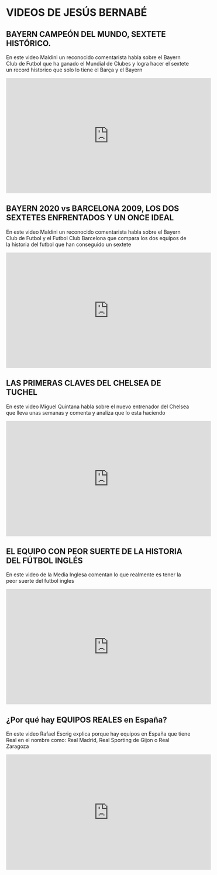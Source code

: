 # VIDEOS DE JESÚS BERNABÉ
## BAYERN CAMPEÓN DEL MUNDO, SEXTETE HISTÓRICO.
En este video Maldini un reconocido comentarista habla sobre el Bayern Club de Futbol que ha ganado el Mundial de Clubes y logra hacer el sextete un record historico que solo lo tiene el Barça y el Bayern
<iframe width="560" height="315" src="https://www.youtube.com/embed/KlOy5H6RREU" frameborder="0" allow="accelerometer; autoplay; clipboard-write; encrypted-media; gyroscope; picture-in-picture" allowfullscreen></iframe>
 
## BAYERN 2020 vs BARCELONA 2009, LOS DOS SEXTETES ENFRENTADOS Y UN ONCE IDEAL
En este video Maldini un reconocido comentarista habla sobre el Bayern Club de Futbol y el Futbol Club Barcelona que compara los dos equipos de la historia del futbol que han conseguido un sextete
<iframe width="560" height="315" src="https://www.youtube.com/embed/kqCfkenqfAo" frameborder="0" allow="accelerometer; autoplay; clipboard-write; encrypted-media; gyroscope; picture-in-picture" allowfullscreen></iframe>
 
## LAS PRIMERAS CLAVES DEL CHELSEA DE TUCHEL
En este video Miguel Quintana habla sobre el nuevo entrenador del Chelsea que lleva unas semanas y comenta y analiza que lo esta haciendo
<iframe width="560" height="315" src="https://www.youtube.com/embed/aFgC5OJIyEc" frameborder="0" allow="accelerometer; autoplay; clipboard-write; encrypted-media; gyroscope; picture-in-picture" allowfullscreen></iframe>
 
## EL EQUIPO CON PEOR SUERTE DE LA HISTORIA DEL FÚTBOL INGLÉS
En este video de la Media Inglesa comentan lo que realmente es tener la peor suerte del futbol ingles
<iframe width="560" height="315" src="https://www.youtube.com/embed/f9IE35pSo4c" frameborder="0" allow="accelerometer; autoplay; clipboard-write; encrypted-media; gyroscope; picture-in-picture" allowfullscreen></iframe>
 
## ¿Por qué hay EQUIPOS REALES en España?
En este video Rafael Escrig explica porque hay equipos en España que tiene Real en el nombre como: Real Madrid, Real Sporting de Gijon o Real Zaragoza
<iframe width="560" height="315" src="https://www.youtube.com/embed/vzEz9Of7KG4" frameborder="0" allow="accelerometer; autoplay; clipboard-write; encrypted-media; gyroscope; picture-in-picture" allowfullscreen></iframe>
 
 
 
 
 
 
 
 
 
 

